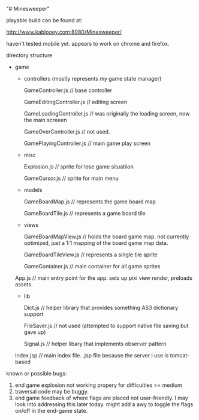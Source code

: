 "# Minesweeper" 

playable build can be found at:

http://www.kablooey.com:8080/Minesweeper/

haven't tested mobile yet.  appears to work on chrome and firefox.

directory structure

+ game

	+ controllers (mostly represents my game state manager)
	
		GameController.js // base controller
		
		GameEditingController.js // editing screen
		
		GameLoadingController.js // was originally the loading screen, now the main screeen
		
		GameOverController.js // not used. 
		
		GamePlayingController.js // main game play screen
		
	+ misc
	
		Explosion.js  // sprite for lose game situatiion
		
		GameCursor.js // sprite for main menu
		
	+ models
	
		GameBoardMap.js // represents the game board map
		
		GameBoardTile.js // represents a game board tile
		
	+ views
	
		GameBoardMapView.js // holds the board game map.  not currently optimized, just a 1:1 		mapping of the board game map data.
		
		GameBoardTileView.js // represents a single tile sprite
		
		GameContainer.js // main container for all game sprites
		
	App.js // main entry point for the app. sets up pixi view render, preloads assets.

	+ lib
	
		Dict.js // helper library that provides something AS3 dictionary support
		
		FileSaver.js // not used (attempted to support native file saving but gave up)
		
		Signal.js // helper libary that implements observer pattern
		
	index.jsp // main index file.  .jsp file because the server i use is tomcat-based
	
	
known or possible bugs:

1) end game explosion not working propery for difficulties >= medium
2) traversal code may be buggy.
3) end game feedback of where flags are placed not user-friendly.  I may look into addressing this later today.  might add a awy to toggle the flags on/off in the end-game state.

